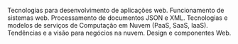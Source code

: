 Tecnologias para desenvolvimento de aplicações web. Funcionamento de sistemas web. Processamento de documentos JSON e XML. Tecnologias e modelos de serviços de Computação em Nuvem (PaaS, SaaS, IaaS). Tendências e a visão para negócios na nuvem. Design e componentes Web.

